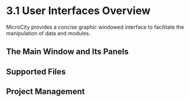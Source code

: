 # 3.1 User Interfaces Overview
MicroCity provides a concise graphic windowed interface to facilitate the manipulation of data and modules. 
## The Main Window and Its Panels
## Supported Files
## Project Management
